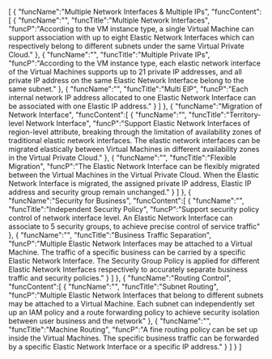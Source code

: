 [
	{
		"funcName":"Multiple Network Interfaces & Multiple IPs",
		"funcContent":[
			{
				"funcName":"",
				"funcTitle":"Multiple Network Interfaces",
				"funcP":"According to the VM instance type, a single Virtual Machine can support association with up to eight Elastic Network Interfaces which can respectively belong to different subnets under the same Virtual Private Cloud."
			},
			{
				"funcName":"",
				"funcTitle":"Multiple Private IPs",
				"funcP":"According to the VM instance type, each elastic network interface of the Virtual Machines supports up to 21 private IP addresses, and all private IP address on the same Elastic Network Interface belong to the same subnet."
			},
			{
				"funcName":"",
				"funcTitle":"Multi EIP",
				"funcP":"Each internal network IP address allocated to one Elastic Network Interface can be associated with one Elastic IP address."
			}
		]
	},
	{
		"funcName":"Migration of Network Interface",
		"funcContent":[
			{
				"funcName":"",
				"funcTitle":"Territory-level Network Interface",
				"funcP":"Support Elastic Network Interfaces of region-level attribute, breaking through the limitation of availability zones of traditional elastic network interfaces. The elastic network interfaces can be migrated elastically between Virtual Machines in different availability zones in the Virtual Private Cloud."
			},
			{
				"funcName":"",
				"funcTitle":"Flexible Migration",
				"funcP":"The Elastic Network Interface can be flexibly migrated between the Virtual Machines in the Virtual Private Cloud. When the Elastic Network Interface is migrated, the assigned private IP address, Elastic IP address and security group remain unchanged."
			}
		]
	},
	{
		"funcName":"Security for Business",
		"funcContent":[
			{
				"funcName":"",
				"funcTitle":"Independent Security Policy",
				"funcP":"Support security policy control of network interface level. An Elastic Network Interface can associate to 5 security groups, to achieve precise control of service traffic"
			},
			{
				"funcName":"",
				"funcTitle":"Business Traffic Separation",
				"funcP":"Multiple Elastic Network Interfaces may be attached to a Virtual Machine. The traffic of a specific business can be carried by a specific Elastic Network Interface. The Security Group Policy is applied for different Elastic Network Interfaces respectively to accurately separate business traffic and security policies."
			}
		]
	},
	{
		"funcName":"Routing Control",
		"funcContent":[
			{
				"funcName":"",
				"funcTitle":"Subnet Routing",
				"funcP":"Multiple Elastic Network Interfaces that belong to different subnets may be attached to a Virtual Machine. Each subnet can independently set up an IAM policy and a route forwarding policy to achieve security isolation between user business and the network"
			},
			{
				"funcName":"",
				"funcTitle":"Machine Routing",
				"funcP":"A fine routing policy can be set up inside the Virtual Machines. The specific business traffic can be forwarded by a specific Elastic Network Interface or a specific IP address."
			}
		]
	}
]